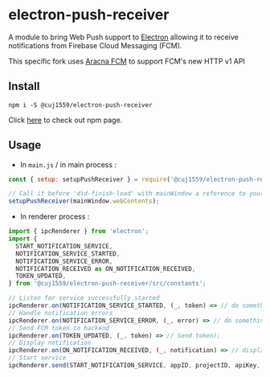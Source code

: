 # electron-push-receiver

A module to bring Web Push support to [Electron](https://github.com/electron/electron) allowing it to receive notifications from Firebase Cloud Messaging (FCM).

This specific fork uses [Aracna FCM](https://github.com/queelag/fcm) to support FCM's new HTTP v1 API

## Install

```
npm i -S @cuj1559/electron-push-receiver
```

Click [here](https://www.npmjs.com/package/@cuj1559/electron-push-receiver) to check out npm page.

## Usage

- In `main.js` / in main process :

```javascript
const { setup: setupPushReceiver } = require('@cuj1559/electron-push-receiver');

// Call it before 'did-finish-load' with mainWindow a reference to your window
setupPushReceiver(mainWindow.webContents);
```

- In renderer process :

```javascript
import { ipcRenderer } from 'electron';
import {
  START_NOTIFICATION_SERVICE,
  NOTIFICATION_SERVICE_STARTED,
  NOTIFICATION_SERVICE_ERROR,
  NOTIFICATION_RECEIVED as ON_NOTIFICATION_RECEIVED,
  TOKEN_UPDATED,
} from '@cuj1559/electron-push-receiver/src/constants';

// Listen for service successfully started
ipcRenderer.on(NOTIFICATION_SERVICE_STARTED, (_, token) => // do something);
// Handle notification errors
ipcRenderer.on(NOTIFICATION_SERVICE_ERROR, (_, error) => // do something);
// Send FCM token to backend
ipcRenderer.on(TOKEN_UPDATED, (_, token) => // Send token);
// Display notification
ipcRenderer.on(ON_NOTIFICATION_RECEIVED, (_, notification) => // display notification);
// Start service
ipcRenderer.send(START_NOTIFICATION_SERVICE, appID, projectID, apiKey, vapidKey);
```
